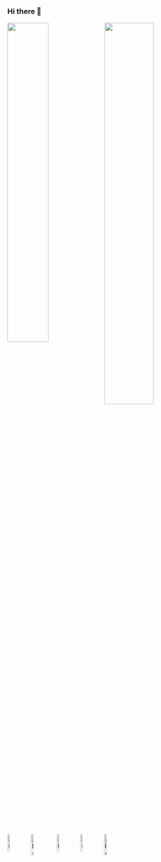 ### Hi there 👋

<img align="left" width="43%" src="https://github-readme-stats.vercel.app/api?username=pinkozz&show_icons=true&theme=radical" />

<img align="left" width="47%" src="https://github-readme-stats.vercel.app/api/top-langs/?username=pinkozz&layout=compact" />
 
<img align="left" width="10%"   alt="Python" src="https://img.shields.io/badge/python-3670A0?style=for-the-badge&logo=python&logoColor=ffdd54" />
<img align="left" width="11%"  alt="Matplotlib" src="https://img.shields.io/badge/Matplotlib-%23ffffff.svg?style=for-the-badge&logo=Matplotlib&logoColor=black" />
<img align="left" width="10%"  alt="Plotly" src="https://img.shields.io/badge/Plotly-%233F4F75.svg?style=for-the-badge&logo=plotly&logoColor=white" />
<img align="left" width="10%"  alt="NumPy" src="https://img.shields.io/badge/numpy-%23013243.svg?style=for-the-badge&logo=numpy&logoColor=white" />
<img align="left" width="11%"  alt="Pandas" src="https://img.shields.io/badge/pandas-%23150458.svg?style=for-the-badge&logo=pandas&logoColor=white" />
